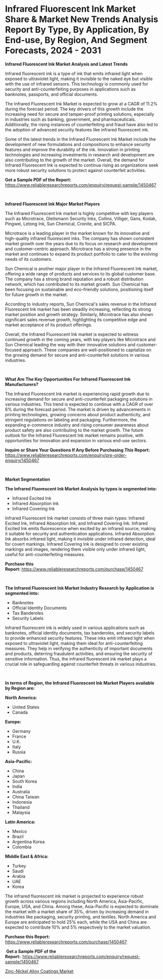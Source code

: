 <p><h1>Infrared Fluorescent Ink Market Share & Market New Trends Analysis Report By Type, By Application, By End-use, By Region, And Segment Forecasts, 2024 - 2031</h1></p><p><strong>Infrared Fluorescent Ink Market Analysis and Latest Trends</strong></p>
<p><p>Infrared fluorescent ink is a type of ink that emits infrared light when exposed to ultraviolet light, making it invisible to the naked eye but visible with the use of infrared sensors. This technology is commonly used for security and anti-counterfeiting purposes in applications such as banknotes, passports, and official documents.</p><p>The Infrared Fluorescent Ink Market is expected to grow at a CAGR of 11.2% during the forecast period. The key drivers of this growth include the increasing need for secure and tamper-proof printing solutions, especially in industries such as banking, government, and pharmaceuticals. Additionally, the rising instances of counterfeiting and fraud have also led to the adoption of advanced security features like infrared fluorescent ink.</p><p>Some of the latest trends in the Infrared Fluorescent Ink Market include the development of new formulations and compositions to enhance security features and improve the durability of the ink. Innovation in printing technologies and increasing investments in research and development are also contributing to the growth of the market. Overall, the demand for Infrared Fluorescent Ink is expected to continue rising as organizations seek more robust security solutions to protect against counterfeit activities.</p></p>
<p><strong>Get a Sample PDF of the Report:&nbsp;</strong> <a href="https://www.reliableresearchreports.com/enquiry/request-sample/1450467">https://www.reliableresearchreports.com/enquiry/request-sample/1450467</a></p>
<p>&nbsp;</p>
<p><strong>Infrared Fluorescent Ink Major Market Players</strong></p>
<p><p>The Infrared Fluorescent Ink market is highly competitive with key players such as Microtrace, Gleitsmann Security Inks, Collins, Villiger, Gans, Kodak, Pingwei, Letong Ink, Sun Chemical, Cronite, and SICPA. </p><p>Microtrace is a leading player in the market known for its innovative and high-quality infrared fluorescent inks. The company has shown consistent market growth over the years due to its focus on research and development and customer-centric approach. Microtrace has a strong presence in the market and continues to expand its product portfolio to cater to the evolving needs of its customers. </p><p>Sun Chemical is another major player in the Infrared Fluorescent Ink market, offering a wide range of products and services to its global customer base. The company has a strong brand reputation and a robust distribution network, which has contributed to its market growth. Sun Chemical has been focusing on sustainable and eco-friendly solutions, positioning itself for future growth in the market. </p><p>According to industry reports, Sun Chemical's sales revenue in the Infrared Fluorescent Ink market has been steadily increasing, reflecting its strong market position and growth strategy. Similarly, Microtrace has also shown significant sales revenue growth, highlighting its competitive edge and market acceptance of its product offerings. </p><p>Overall, the Infrared Fluorescent Ink market is expected to witness continued growth in the coming years, with key players like Microtrace and Sun Chemical leading the way with their innovative solutions and customer-focused approach. These companies are well-positioned to capitalize on the growing demand for secure and anti-counterfeit solutions in various industries.</p></p>
<p>&nbsp;</p>
<p><strong>What Are The Key Opportunities For Infrared Fluorescent Ink Manufacturers?</strong></p>
<p><p>The Infrared Fluorescent Ink market is experiencing rapid growth due to increasing demand for secure and anti-counterfeit packaging solutions in various industries. This trend is expected to continue with a CAGR of over 6% during the forecast period. The market is driven by advancements in printing technologies, growing concerns about product authenticity, and stringent regulations on labeling and packaging. Furthermore, the expanding e-commerce industry and rising consumer awareness about product safety are also contributing to the market growth. The future outlook for the Infrared Fluorescent Ink market remains positive, with opportunities for innovation and expansion in various end-use sectors.</p></p>
<p><strong>Inquire or Share Your Questions If Any Before Purchasing This Report:</strong> <a href="https://www.reliableresearchreports.com/enquiry/pre-order-enquiry/1450467">https://www.reliableresearchreports.com/enquiry/pre-order-enquiry/1450467</a></p>
<p>&nbsp;</p>
<p><strong>Market Segmentation</strong></p>
<p><strong>The Infrared Fluorescent Ink Market Analysis by types is segmented into:</strong></p>
<p><ul><li>Infrared Excited Ink</li><li>Infrared Absorption Ink</li><li>Infrared Covering Ink</li></ul></p>
<p><p>Infrared Fluorescent Ink market consists of three main types: Infrared Excited Ink, Infrared Absorption Ink, and Infrared Covering Ink. Infrared Excited Ink emits fluorescence when excited by an infrared source, making it suitable for security and authentication applications. Infrared Absorption Ink absorbs infrared light, making it invisible under infrared detection, ideal for covert markings. Infrared Covering Ink is designed to cover existing markings and images, rendering them visible only under infrared light, useful for anti-counterfeiting measures.</p></p>
<p><strong>Purchase this Report:&nbsp;</strong><a href="https://www.reliableresearchreports.com/purchase/1450467">https://www.reliableresearchreports.com/purchase/1450467</a></p>
<p>&nbsp;</p>
<p><strong>The Infrared Fluorescent Ink Market Industry Research by Application is segmented into:</strong></p>
<p><ul><li>Banknotes</li><li>Official Identity Documents</li><li>Tax Banderoles</li><li>Security Labels</li></ul></p>
<p><p>Infrared fluorescent ink is widely used in various applications such as banknotes, official identity documents, tax banderoles, and security labels to provide enhanced security features. These inks emit infrared light when exposed to ultraviolet light, making them ideal for anti-counterfeiting measures. They help in verifying the authenticity of important documents and products, deterring fraudulent activities, and ensuring the security of sensitive information. Thus, the infrared fluorescent ink market plays a crucial role in safeguarding against counterfeit threats in various industries.</p></p>
<p>&nbsp;</p>
<p><strong>In terms of Region, the Infrared Fluorescent Ink Market Players available by Region are:</strong></p>
<p>
    <p> <strong> North America: </strong>
        <ul>
            <li>United States</li>
            <li>Canada</li>
        </ul>
        </p> 
    <p> <strong> Europe: </strong>
        <ul>
            <li>Germany</li>
            <li>France</li>
            <li>U.K.</li>
            <li>Italy</li>
            <li>Russia</li>
        </ul>
        </p> 
    <p> <strong> Asia-Pacific: </strong>
        <ul>
            <li>China</li>
            <li>Japan</li>
            <li>South Korea</li>
            <li>India</li>
            <li>Australia</li>
            <li>China Taiwan</li>
            <li>Indonesia</li>
            <li>Thailand</li>
            <li>Malaysia</li>
        </ul>
        </p> 
    <p> <strong> Latin America: </strong>
        <ul>
            <li>Mexico</li>
            <li>Brazil</li>
            <li>Argentina Korea</li>
            <li>Colombia</li>
        </ul>
        </p> 
    <p> <strong> Middle East & Africa: </strong>
        <ul>
            <li>Turkey</li>
            <li>Saudi</li>
            <li>Arabia</li>
            <li>UAE</li>
            <li>Korea</li>
        </ul>
    </p>
    </p>
<p><p>The infrared fluorescent ink market is projected to experience robust growth across various regions including North America, Asia-Pacific, Europe, USA, and China. Among these, Asia-Pacific is expected to dominate the market with a market share of 35%, driven by increasing demand in industries like packaging, security printing, and textiles. North America and Europe are anticipated to hold 25% each, while the USA and China are expected to contribute 10% and 5% respectively to the market valuation.</p></p>
<p><strong>Purchase this Report: </strong><a href="https://www.reliableresearchreports.com/purchase/1450467">https://www.reliableresearchreports.com/purchase/1450467</a></p>
<p>&nbsp;<strong>Get a Sample PDF of the Report:&nbsp;&nbsp;</strong><a href="https://www.reliableresearchreports.com/enquiry/request-sample/1450467">https://www.reliableresearchreports.com/enquiry/request-sample/1450467</a></p>
<p><strong></strong></p>
<p><p><a href="https://github.com/nancykennedykellievqfqt2/Market-Research-Report-List-1/blob/main/zinc-nickel-alloy-coatings-market.md">Zinc-Nickel Alloy Coatings Market</a></p></p>